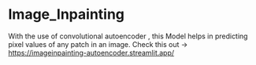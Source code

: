 # Image_Inpainting
With the use of convolutional autoencoder , this Model helps in predicting pixel values of any patch in an image.
Check this out -> https://imageinpainting-autoencoder.streamlit.app/
